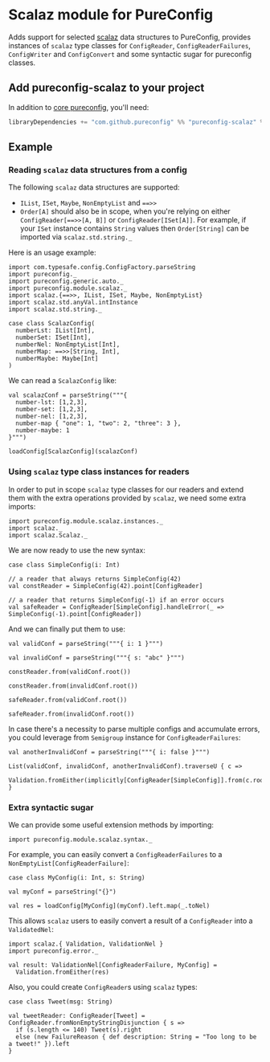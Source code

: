 # Scalaz module for PureConfig

Adds support for selected [scalaz](https://github.com/scalaz/scalaz) data structures to PureConfig, provides instances of
`scalaz` type classes for `ConfigReader`, `ConfigReaderFailures`, `ConfigWriter` and `ConfigConvert` and some syntactic sugar for pureconfig
classes.

## Add pureconfig-scalaz to your project

In addition to [core pureconfig](https://github.com/pureconfig/pureconfig), you'll need:

```scala
libraryDependencies += "com.github.pureconfig" %% "pureconfig-scalaz" % "0.10.2"
```

## Example

### Reading `scalaz` data structures from a config

The following `scalaz` data structures are supported:

* `IList`, `ISet`, `Maybe`, `NonEmptyList` and `==>>`
* `Order[A]` should also be in scope, when you're relying on either `ConfigReader[==>>[A, B]]` or `ConfigReader[ISet[A]]`.
For example, if your `ISet` instance contains `String` values then `Order[String]` can be imported via `scalaz.std.string._`

Here is an usage example:

```tut:silent
import com.typesafe.config.ConfigFactory.parseString
import pureconfig._
import pureconfig.generic.auto._
import pureconfig.module.scalaz._
import scalaz.{==>>, IList, ISet, Maybe, NonEmptyList}
import scalaz.std.anyVal.intInstance
import scalaz.std.string._

case class ScalazConfig(
  numberLst: IList[Int],
  numberSet: ISet[Int],
  numberNel: NonEmptyList[Int],
  numberMap: ==>>[String, Int],
  numberMaybe: Maybe[Int]
)
```

We can read a `ScalazConfig` like:
```tut:book
val scalazConf = parseString("""{
  number-lst: [1,2,3],
  number-set: [1,2,3],
  number-nel: [1,2,3],
  number-map { "one": 1, "two": 2, "three": 3 },
  number-maybe: 1
}""")

loadConfig[ScalazConfig](scalazConf)
```

### Using `scalaz` type class instances for readers

In order to put in scope `scalaz` type classes for our readers and extend them with the extra
operations provided by `scalaz`, we need some extra imports:

```tut:silent
import pureconfig.module.scalaz.instances._
import scalaz._
import scalaz.Scalaz._
```

We are now ready to use the new syntax:

```tut:silent
case class SimpleConfig(i: Int)

// a reader that always returns SimpleConfig(42)
val constReader = SimpleConfig(42).point[ConfigReader]

// a reader that returns SimpleConfig(-1) if an error occurs
val safeReader = ConfigReader[SimpleConfig].handleError(_ => SimpleConfig(-1).point[ConfigReader])
```

And we can finally put them to use:

```tut:book
val validConf = parseString("""{ i: 1 }""")

val invalidConf = parseString("""{ s: "abc" }""")

constReader.from(validConf.root())

constReader.from(invalidConf.root())

safeReader.from(validConf.root())

safeReader.from(invalidConf.root())
```

In case there's a necessity to parse multiple configs and accumulate errors, you could leverage from `Semigroup` instance for `ConfigReaderFailures`:

```tut:book
val anotherInvalidConf = parseString("""{ i: false }""")

List(validConf, invalidConf, anotherInvalidConf).traverseU { c =>
  Validation.fromEither(implicitly[ConfigReader[SimpleConfig]].from(c.root))
}
```

### Extra syntactic sugar

We can provide some useful extension methods by importing:

```tut:silent
import pureconfig.module.scalaz.syntax._
```

For example, you can easily convert a `ConfigReaderFailures` to a `NonEmptyList[ConfigReaderFailure]`:

```tut:silent
case class MyConfig(i: Int, s: String)
```
```tut:book
val myConf = parseString("{}")

val res = loadConfig[MyConfig](myConf).left.map(_.toNel)
```

This allows `scalaz` users to easily convert a result of a `ConfigReader` into a `ValidatedNel`:

```tut:silent
import scalaz.{ Validation, ValidationNel }
import pureconfig.error._
```

```tut:book
val result: ValidationNel[ConfigReaderFailure, MyConfig] =
  Validation.fromEither(res)
```

Also, you could create `ConfigReader`s using `scalaz` types:

```tut:silent
case class Tweet(msg: String)

val tweetReader: ConfigReader[Tweet] = ConfigReader.fromNonEmptyStringDisjunction { s =>
  if (s.length <= 140) Tweet(s).right
  else (new FailureReason { def description: String = "Too long to be a tweet!" }).left
}
```